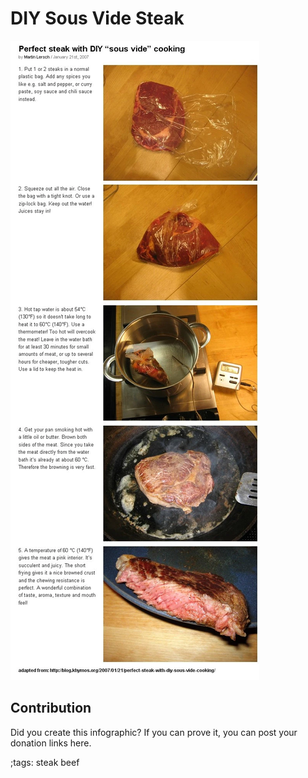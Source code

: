 # DIY Sous Vide Steak

![](fitpics/diy-sous-vide-steak.webp)

## Contribution

Did you create this infographic? If you can prove it, you can post your donation links here. 

;tags: steak beef

